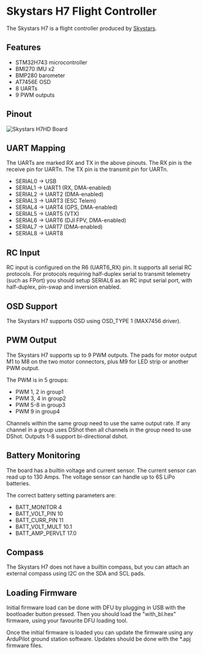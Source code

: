 # Skystars H7 Flight Controller

The Skystars H7 is a flight controller produced by [Skystars](http://www.skystars-rc.com/).

## Features

 - STM32H743 microcontroller
 - BMI270 IMU x2
 - BMP280 barometer
 - AT7456E OSD
 - 8 UARTs
 - 9 PWM outputs

## Pinout

![Skystars H7HD Board](SkystarsH7HD.jpg.jpg "Skystars H7HD")

## UART Mapping

The UARTs are marked RX and TX in the above pinouts. The RX pin is the
receive pin for UARTn. The TX pin is the transmit pin for UARTn.

 - SERIAL0 -> USB
 - SERIAL1 -> UART1 (RX, DMA-enabled)
 - SERIAL2 -> UART2 (DMA-enabled)
 - SERIAL3 -> UART3 (ESC Telem)
 - SERIAL4 -> UART4 (GPS, DMA-enabled)
 - SERIAL5 -> UART5 (VTX)
 - SERIAL6 -> UART6 (DJI FPV, DMA-enabled)
 - SERIAL7 -> UART7 (DMA-enabled)
 - SERIAL8 -> UART8

## RC Input

RC input is configured on the R6 (UART6_RX) pin. It supports all serial RC
protocols. For protocols requiring half-duplex serial to transmit
telemetry (such as FPort) you should setup
SERIAL6 as an RC input serial port, with half-duplex, pin-swap
and inversion enabled.

## OSD Support

The Skystars H7 supports OSD using OSD_TYPE 1 (MAX7456 driver).

## PWM Output

The Skystars H7 supports up to 9 PWM outputs. The pads for motor output
M1 to M8 on the two motor connectors, plus M9 for LED strip or another
PWM output.

The PWM is in 5 groups:

 - PWM 1, 2 in group1
 - PWM 3, 4 in group2
 - PWM 5-8  in group3
 - PWM 9    in group4

Channels within the same group need to use the same output rate. If
any channel in a group uses DShot then all channels in the group need
to use DShot. Outputs 1-8 support bi-directional dshot.

## Battery Monitoring

The board has a builtin voltage and current sensor. The current
sensor can read up to 130 Amps. The voltage sensor can handle up to 6S
LiPo batteries.

The correct battery setting parameters are:

 - BATT_MONITOR 4
 - BATT_VOLT_PIN 10
 - BATT_CURR_PIN 11
 - BATT_VOLT_MULT 10.1
 - BATT_AMP_PERVLT 17.0

## Compass

The Skystars H7 does not have a builtin compass, but you can attach an external compass using I2C on the SDA and SCL pads.
## Loading Firmware

Initial firmware load can be done with DFU by plugging in USB with the
bootloader button pressed. Then you should load the "with_bl.hex"
firmware, using your favourite DFU loading tool.

Once the initial firmware is loaded you can update the firmware using
any ArduPilot ground station software. Updates should be done with the
*.apj firmware files.
